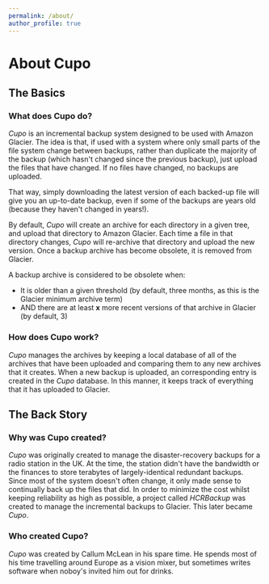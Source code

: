 ```yaml
---
permalink: /about/
author_profile: true
---
```


# About Cupo

## The Basics

### What does Cupo do?
*Cupo* is an incremental backup system designed to be used with Amazon Glacier. The idea is that, if used with a system where only small parts of the file system change between backups, rather than duplicate the majority of the backup (which hasn't changed since the previous backup), just upload the files that have changed. If no files have changed, no backups are uploaded.

That way, simply downloading the latest version of each backed-up file will give you an up-to-date backup, even if some of the backups are years old (because they haven't changed in years!).

By default, *Cupo* will create an archive for each directory in a given tree, and upload that directory to Amazon Glacier. Each time a file in that directory changes, *Cupo* will re-archive that directory and upload the new version. Once a backup archive has become obsolete, it is removed from Glacier.

A backup archive is considered to be obsolete when:

* It is older than a given threshold (by default, three months, as this is the Glacier minimum archive term)
* AND there are at least **x** more recent versions of that archive in Glacier (by default, 3)

### How does Cupo work?

*Cupo* manages the archives by keeping a local database of all of the archives that have been uploaded and comparing them to any new archives that it creates. When a new backup is uploaded, an corresponding entry is created in the *Cupo* database. In this manner, it keeps track of everything that it has uploaded to Glacier.


## The Back Story

### Why was Cupo created?
*Cupo* was originally created to manage the disaster-recovery backups for a radio station in the UK. At the time, the station didn't have the bandwidth or the finances to store terabytes of largely-identical redundant backups. Since most of the system doesn't often change, it only made sense to continually back up the files that did. In order to minimize the cost whilst keeping reliability as high as possible, a project called *HCRBackup* was created to manage the incremental backups to Glacier. This later became *Cupo*.

### Who created Cupo?

*Cupo* was created by Callum McLean in his spare time. He spends most of his time travelling around Europe as a vision mixer, but sometimes writes software when noboy's invited him out for drinks.
